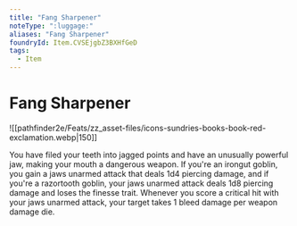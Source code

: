 ```yaml
---
title: "Fang Sharpener"
noteType: ":luggage:"
aliases: "Fang Sharpener"
foundryId: Item.CVSEjgbZ3BXHfGeD
tags:
  - Item
---
```


# Fang Sharpener
![[pathfinder2e/Feats/zz_asset-files/icons-sundries-books-book-red-exclamation.webp|150]]

You have filed your teeth into jagged points and have an unusually powerful jaw, making your mouth a dangerous weapon. If you're an irongut goblin, you gain a jaws unarmed attack that deals 1d4 piercing damage, and if you're a razortooth goblin, your jaws unarmed attack deals 1d8 piercing damage and loses the finesse trait. Whenever you score a critical hit with your jaws unarmed attack, your target takes 1 bleed damage per weapon damage die.
